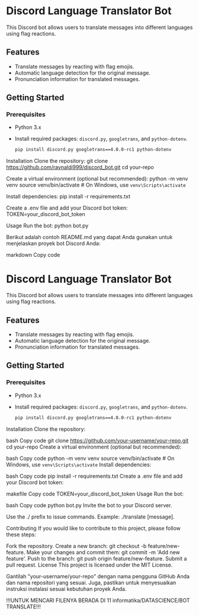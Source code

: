# Discord Language Translator Bot

This Discord bot allows users to translate messages into different languages using flag reactions.

## Features

- Translate messages by reacting with flag emojis.
- Automatic language detection for the original message.
- Pronunciation information for translated messages.

## Getting Started

### Prerequisites

- Python 3.x
- Install required packages: `discord.py`, `googletrans`, and `python-dotenv`.

  ```bash
  pip install discord.py googletrans==4.0.0-rc1 python-dotenv

Installation
Clone the repository:
git clone https://github.com/raynaldi999/discord_bot.git
cd your-repo

Create a virtual environment (optional but recommended):
python -m venv venv
source venv/bin/activate  # On Windows, use `venv\Scripts\activate`

Install dependencies:
pip install -r requirements.txt

Create a .env file and add your Discord bot token:
TOKEN=your_discord_bot_token

Usage
Run the bot:
python bot.py


Berikut adalah contoh README.md yang dapat Anda gunakan untuk menjelaskan proyek bot Discord Anda:

markdown
Copy code
# Discord Language Translator Bot

This Discord bot allows users to translate messages into different languages using flag reactions.

## Features

- Translate messages by reacting with flag emojis.
- Automatic language detection for the original message.
- Pronunciation information for translated messages.

## Getting Started

### Prerequisites

- Python 3.x
- Install required packages: `discord.py`, `googletrans`, and `python-dotenv`.

  ```bash
  pip install discord.py googletrans==4.0.0-rc1 python-dotenv
Installation
Clone the repository:

bash
Copy code
git clone https://github.com/your-username/your-repo.git
cd your-repo
Create a virtual environment (optional but recommended):

bash
Copy code
python -m venv venv
source venv/bin/activate  # On Windows, use `venv\Scripts\activate`
Install dependencies:

bash
Copy code
pip install -r requirements.txt
Create a .env file and add your Discord bot token:

makefile
Copy code
TOKEN=your_discord_bot_token
Usage
Run the bot:

bash
Copy code
python bot.py
Invite the bot to your Discord server.

Use the ./ prefix to issue commands. Example: ./translate [message].

Contributing
If you would like to contribute to this project, please follow these steps:

Fork the repository.
Create a new branch: git checkout -b feature/new-feature.
Make your changes and commit them: git commit -m 'Add new feature'.
Push to the branch: git push origin feature/new-feature.
Submit a pull request.
License
This project is licensed under the MIT License.

Gantilah "your-username/your-repo" dengan nama pengguna GitHub Anda dan nama repositori yang sesuai. Juga, pastikan untuk menyesuaikan instruksi instalasi sesuai kebutuhan proyek Anda.

!!!UNTUK MENCARI FILENYA BERADA DI 11 informatika/DATASCIENCE/BOT TRANSLATE!!!


